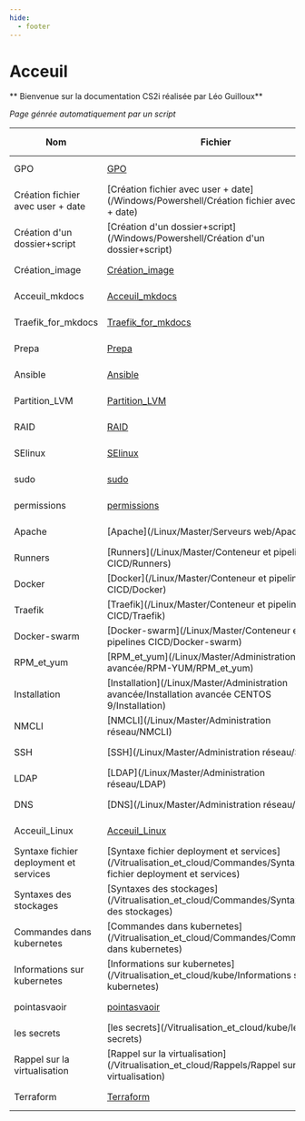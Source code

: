 ```yaml
---
hide:
  - footer
---
```

# Acceuil
** Bienvenue sur la documentation CS2i réalisée par Léo Guilloux**

*Page génrée automatiquement par un script*

| Nom |Fichier | Date de création | 
| --- | --- | --- |
| GPO | [GPO](/Windows/Active_directory/GPO) | 2023-01-11 |
| Création fichier avec user + date | [Création fichier avec user + date](/Windows/Powershell/Création fichier avec user + date) | 2023-01-11 |
| Création d'un dossier+script | [Création d'un dossier+script](/Windows/Powershell/Création d'un dossier+script) | 2023-01-11 |
| Création_image | [Création_image](/Production_mkdocs/Création_des_images/Création_image) | 2023-03-26 |
| Acceuil_mkdocs | [Acceuil_mkdocs](/Production_mkdocs/Acceuil_mkdocs) | 2023-03-26 |
| Traefik_for_mkdocs | [Traefik_for_mkdocs](/Production_mkdocs/Mise_en_place_de_traefik/Traefik_for_mkdocs) | 2023-03-26 |
| Prepa | [Prepa](/Production_mkdocs/Création_des_github_actions/Prepa) | 2023-04-07 |
| Ansible | [Ansible](/Linux/Bachelor/deploiement_ansible/Ansible) | 2023-02-14 |
| Partition_LVM | [Partition_LVM](/Linux/Bachelor/Partionnement/Partition_LVM) | 2023-02-14 |
| RAID | [RAID](/Linux/Bachelor/Partionnement/RAID) | 2023-02-14 |
| SElinux | [SElinux](/Linux/Master/Sécurité/SElinux) | 2023-01-27 |
| sudo | [sudo](/Linux/Master/Sécurité/sudo) | 2023-01-27 |
| permissions | [permissions](/Linux/Master/Sécurité/permissions) | 2023-01-26 |
| Apache | [Apache](/Linux/Master/Serveurs web/Apache) | 2023-03-21 |
| Runners | [Runners](/Linux/Master/Conteneur et pipelines CICD/Runners) | 2023-02-22 |
| Docker | [Docker](/Linux/Master/Conteneur et pipelines CICD/Docker) | 2023-02-20 |
| Traefik | [Traefik](/Linux/Master/Conteneur et pipelines CICD/Traefik) | 2023-02-22 |
| Docker-swarm | [Docker-swarm](/Linux/Master/Conteneur et pipelines CICD/Docker-swarm) | 2023-03-21 |
| RPM_et_yum | [RPM_et_yum](/Linux/Master/Administration avancée/RPM-YUM/RPM_et_yum) | 2023-01-11 |
| Installation | [Installation](/Linux/Master/Administration avancée/Installation avancée CENTOS 9/Installation) | 2023-01-26 |
| NMCLI | [NMCLI](/Linux/Master/Administration réseau/NMCLI) | 2023-02-14 |
| SSH | [SSH](/Linux/Master/Administration réseau/SSH) | 2023-03-21 |
| LDAP | [LDAP](/Linux/Master/Administration réseau/LDAP) | 2023-02-16 |
| DNS | [DNS](/Linux/Master/Administration réseau/DNS) | 2023-02-22 |
| Acceuil_Linux | [Acceuil_Linux](/Linux/Acceuil_Linux) | 2023-03-22 |
| Syntaxe fichier deployment et services | [Syntaxe fichier deployment et services](/Vitrualisation_et_cloud/Commandes/Syntaxe fichier deployment et services) | 2023-03-23 |
| Syntaxes des stockages | [Syntaxes des stockages](/Vitrualisation_et_cloud/Commandes/Syntaxes des stockages) | 2023-03-23 |
| Commandes dans kubernetes | [Commandes dans kubernetes](/Vitrualisation_et_cloud/Commandes/Commandes dans kubernetes) | 2023-03-22 |
| Informations sur kubernetes | [Informations sur kubernetes](/Vitrualisation_et_cloud/kube/Informations sur kubernetes) | 2023-01-11 |
| pointasvaoir | [pointasvaoir](/Vitrualisation_et_cloud/kube/pointasvaoir) | 2023-03-24 |
| les secrets | [les secrets](/Vitrualisation_et_cloud/kube/les secrets) | 2023-03-24 |
| Rappel sur la virtualisation | [Rappel sur la virtualisation](/Vitrualisation_et_cloud/Rappels/Rappel sur la virtualisation) | 2023-01-11 |
| Terraform | [Terraform](/Vitrualisation_et_cloud/Terraform/Terraform) | 2023-04-08 |

